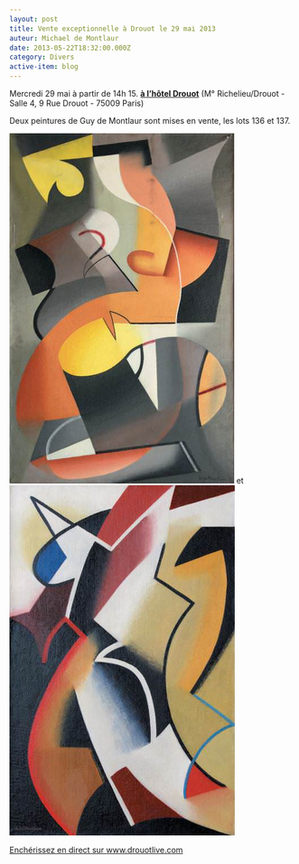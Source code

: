 ```yaml
---
layout: post
title: Vente exceptionnelle à Drouot le 29 mai 2013
auteur: Michael de Montlaur
date: 2013-05-22T18:32:00.000Z
category: Divers
active-item: blog
---
```


Mercredi 29 mai à partir de 14h 15.
**<a href="http://www.lombrail-teucquam.com/html/index.jsp?id=15970&amp;np=7&amp;lng=fr&amp;npp=20&amp;ordre=1&amp;aff=1&amp;r=">à l’hôtel Drouot</a>** (M° Richelieu/Drouot - Salle 4, 9 Rue Drouot - 75009 Paris)

Deux peintures de Guy de Montlaur sont mises en vente, les lots 136 et 137.

<img src="/photos/wordpress/136.jpg" alt="COMPOSITION, 1950 Huile sur toile, signée bas à droite, signée, datée et située Nice au dos 100 x 65 cm"> et <img src="/photos/wordpress/137.jpg" alt="COMPOSITION, 1950 Huile sur toile, signée en bas à gauche, signée, datée et située Nice au dos 100 x 65 cm">

<a href="http://www.drouotlive.com/#vente15970">Enchérissez en direct sur www.drouotlive.com</a>
